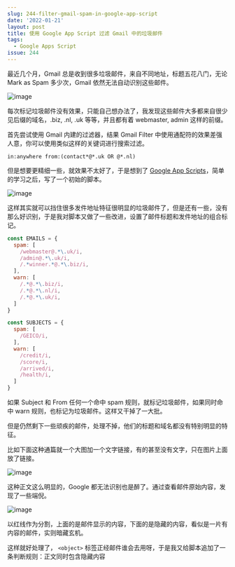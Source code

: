 ```yaml
---
slug: 244-filter-gmail-spam-in-google-app-script
date: '2022-01-21'
layout: post
title: 使用 Google App Script 过滤 Gmail 中的垃圾邮件
tags:
  - Google Apps Script
issue: 244
---
```


最近几个月，Gmail 总是收到很多垃圾邮件，来自不同地址，标题五花八门，无论 Mark as Spam 多少次，Gmail 依然无法自动识别这些邮件。

![image](https://github.com/greatghoul/greatghoul.github.io/assets/208966/4a6b90e2-648a-48aa-acf6-4069fb6fef65)

每次标记垃圾邮件没有效果，只能自己想办法了，我发现这些邮件大多都来自很少见后缀的域名，.biz, .nl, .uk 等等，并且都有着 webmaster, admin 这样的前缀。

首先尝试使用 Gmail 内建的过滤器，结果 Gmail Filter 中使用通配符的效果差强人意，你可以使用类似这样的关键词进行搜索过滤。

```
in:anywhere from:(contact*@*.uk OR @*.nl)
```

但是想要更精细一些，就效果不太好了，于是想到了 [Google App Scripts](https://developers.google.com/apps-script)，简单的学习之后，写了一个初始的脚本。

![image](https://github.com/greatghoul/greatghoul.github.io/assets/208966/9d422409-1dff-4489-aa71-b438465b1732)

这样其实就可以挡住很多发件地址特征很明显的垃圾邮件了，但是还有一些，没有那么好识别，于是我对脚本又做了一些改进，设置了邮件标题和发件地址的组合标记。

```javascript
const EMAILS = {
  spam: [
    /webmaster@.*\.uk/i,
    /admin@.*\.uk/i,
    /.*winner.*@.*\.biz/i,
  ],
  warn: [
    /.*@.*\.biz/i,
    /.*@.*\.nl/i,
    /.*@.*\.uk/i,
  ]
}

const SUBJECTS = {
  spam: [
    /GEICO/i,
  ],
  warn: [
    /credit/i,
    /score/i,
    /arrived/i,
    /health/i,
  ]
}
```

如果 Subject 和 From 任何一个命中 spam 规则，就标记垃圾邮件，如果同时命中 warn 规则，也标记为垃圾邮件。这样又干掉了一大批。

但是仍然剩下一些顽疾的邮件，处理不掉，他们的标题和域名都没有特别明显的特征。

比如下面这种通篇就一个大图加一个文字链接，有的甚至没有文字，只在图片上面放了链接。

![image](https://github.com/greatghoul/greatghoul.github.io/assets/208966/c4908b25-c460-4a87-9981-5bddb583c663)

这种正文这么明显的，Google 都无法识别也是醉了。通过查看邮件原始内容，发现了一些端倪。

![image](https://github.com/greatghoul/greatghoul.github.io/assets/208966/b20e56f9-e691-4368-9629-5ba13ee71467)

以红线作为分割，上面的是邮件显示的内容，下面的是隐藏的内容，看似是一片有内容的邮件，实则暗藏玄机。

这样就好处理了， `<object>` 标签正经邮件谁会去用呀，于是我又给脚本追加了一条判断规则：正文同时包含隐藏内容
